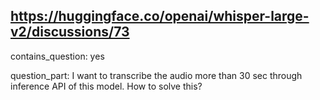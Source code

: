 ## https://huggingface.co/openai/whisper-large-v2/discussions/73

contains_question: yes

question_part: I want to transcribe the audio more than 30 sec through inference API of this model. How to solve this?